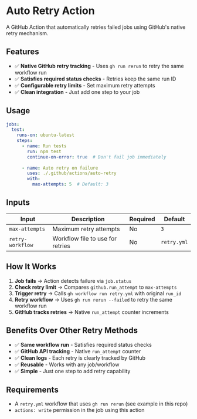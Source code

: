 # Auto Retry Action

A GitHub Action that automatically retries failed jobs using GitHub's native retry mechanism.

## Features

- ✅ **Native GitHub retry tracking** - Uses `gh run rerun` to retry the same workflow run
- ✅ **Satisfies required status checks** - Retries keep the same run ID
- ✅ **Configurable retry limits** - Set maximum retry attempts
- ✅ **Clean integration** - Just add one step to your job

## Usage

```yaml
jobs:
  test:
    runs-on: ubuntu-latest
    steps:
      - name: Run tests
        run: npm test
        continue-on-error: true  # Don't fail job immediately
        
      - name: Auto retry on failure
        uses: ./.github/actions/auto-retry
        with:
          max-attempts: 5  # Default: 3
```

## Inputs

| Input | Description | Required | Default |
|-------|-------------|----------|---------|
| `max-attempts` | Maximum retry attempts | No | `3` |
| `retry-workflow` | Workflow file to use for retries | No | `retry.yml` |

## How It Works

1. **Job fails** → Action detects failure via `job.status`
2. **Check retry limit** → Compares `github.run_attempt` to `max-attempts`
3. **Trigger retry** → Calls `gh workflow run retry.yml` with original `run_id`
4. **Retry workflow** → Uses `gh run rerun --failed` to retry the same workflow run
5. **GitHub tracks retries** → Native `run_attempt` counter increments

## Benefits Over Other Retry Methods

- ✅ **Same workflow run** - Satisfies required status checks
- ✅ **GitHub API tracking** - Native `run_attempt` counter
- ✅ **Clean logs** - Each retry is clearly tracked by GitHub
- ✅ **Reusable** - Works with any job/workflow
- ✅ **Simple** - Just one step to add retry capability

## Requirements

- A `retry.yml` workflow that uses `gh run rerun` (see example in this repo)
- `actions: write` permission in the job using this action
